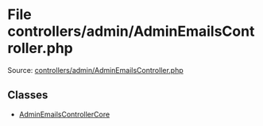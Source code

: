 File controllers/admin/AdminEmailsController.php
=========

Source: [controllers/admin/AdminEmailsController.php](https://github.com/PrestaShop/PrestaShop/blob/1.5.0.9/controllers/admin/AdminEmailsController.php)


Classes
-------

* [AdminEmailsControllerCore](class.AdminEmailsControllerCore.md)

